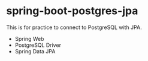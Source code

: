 # spring-boot-postgres-jpa
This is for practice to connect to PostgreSQL with JPA. 
- Spring Web
- PostgreSQL Driver
- Spring Data JPA
